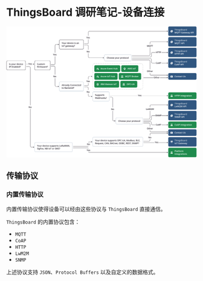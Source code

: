 # ThingsBoard 调研笔记-设备连接

![thingsboard-connectivity](thingsboard-connectivity.svg)

## 传输协议

### 内置传输协议

内置传输协议使得设备可以经由这些协议与 `ThingsBoard` 直接通信。

`ThingsBoard` 的内置协议包含：

- `MQTT`
- `CoAP`
- `HTTP`
- `LwM2M`
- `SNMP`

上述协议支持 `JSON`、`Protocol Buffers` 以及自定义的数据格式。